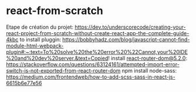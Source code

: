 # react-from-scratch
Etape de création du projet: https://dev.to/underscorecode/creating-your-react-project-from-scratch-without-create-react-app-the-complete-guide-4kbc
to install pluggin: https://bobbyhadz.com/blog/javascript-cannot-find-module-html-webpack-plugin#:~:text=To%20solve%20the%20error%20%22Cannot,your%20IDE%20and%20dev%20server.&text=Copied!
install react-router-dom@5.2.0: https://stackoverflow.com/questions/63124161/attempted-import-error-switch-is-not-exported-from-react-router-dom
 npm install node-sass: https://medium.com/frontendweb/how-to-add-scss-sass-in-react-js-6615b6e77e56
